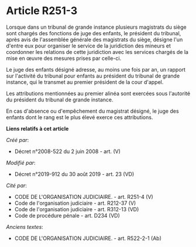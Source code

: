 # Article R251-3

Lorsque dans un tribunal de grande instance plusieurs magistrats du siège sont chargés des fonctions de juge des enfants, le
président du tribunal, après avis de l'assemblée générale des magistrats du siège, désigne l'un d'entre eux pour organiser le
service de la juridiction des mineurs et coordonner les relations de cette juridiction avec les services chargés de la mise
en œuvre des mesures prises par celle-ci.

Le juge des enfants désigné adresse, au moins une fois par an, un rapport sur l'activité du tribunal pour enfants au
président du tribunal de grande instance, qui le transmet au premier président de la cour d'appel.

Les attributions mentionnées au premier alinéa sont exercées sous l'autorité du président du tribunal de grande instance.

En cas d'absence ou d'empêchement du magistrat désigné, le juge des enfants dont le rang est le plus élevé exerce ces
attributions.

**Liens relatifs à cet article**

_Créé par_:

  - Décret n°2008-522 du 2 juin 2008 - art. (V)

_Modifié par_:

  - Décret n°2019-912 du 30 août 2019 - art. 23 (VD)

_Cité par_:

  - CODE DE L'ORGANISATION JUDICIAIRE. - art. R251-4 (V)
  - Code de l'organisation judiciaire - art. R212-37 (V)
  - Code de l'organisation judiciaire - art. R312-13 (VD)
  - Code de procédure pénale - art. D234 (VD)

_Anciens textes_:

  - CODE DE L'ORGANISATION JUDICIAIRE. - art. R522-2-1 (Ab)
